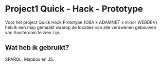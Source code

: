 # Project1 Quick - Hack - Prototype

Voor het project Quick Hack Prototype (OBA x ADAMNET x minor WEBDEV) heb ik een map gemaakt waarop de locaties van alle verdwenen gebouwen van Amsterdam te zien zijn.

## Wat heb ik gebruikt?
SPARQL, Mapbox en JS. 
